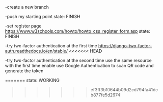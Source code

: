 -create a new branch 

-push my starting point
state: FINISH

-set register page
https://www.w3schools.com/howto/howto_css_register_form.asp
state: FINISH

-try two-factor authentication at the first time
https://django-two-factor-auth.readthedocs.io/en/stable/
<<<<<<< HEAD

-try two-factor authentication at the second time
 use the same resource with the first time
 enable use Google Authentication to scan QR code and generate the token 
 
=======
state: WORKING 
>>>>>>> ef3ff3b10644b09d2cd794fa41dcb877fe5d2674
